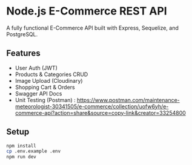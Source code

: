 # Node.js E-Commerce REST API

A fully functional E-Commerce API built with Express, Sequelize, and PostgreSQL.

## Features
- User Auth (JWT)
- Products & Categories CRUD
- Image Upload (Cloudinary)
- Shopping Cart & Orders
- Swagger API Docs
- Unit Testing (Postman) : https://www.postman.com/maintenance-meteorologist-30341505/e-commerce/collection/uofw6yh/e-commerce-api?action=share&source=copy-link&creator=33254800

## Setup

```bash
npm install
cp .env.example .env
npm run dev
